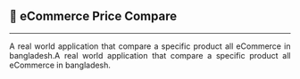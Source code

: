 ## :paperclip: eCommerce Price Compare
---
<p align="justify">
A real world application that compare a specific product all eCommerce
in bangladesh.A real world application that compare a specific product all
eCommerce in bangladesh.
</p>